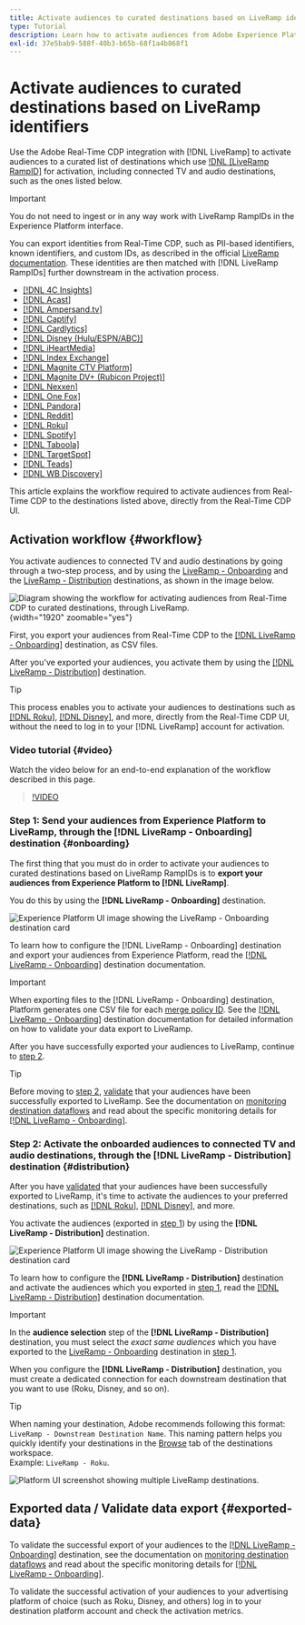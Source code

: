 ```yaml
---
title: Activate audiences to curated destinations based on LiveRamp identifiers
type: Tutorial
description: Learn how to activate audiences from Adobe Experience Platform to connected TV and audio destinations, and other integrations using the LiveRamp RampID.
exl-id: 37e5bab9-588f-40b3-b65b-68f1a4b868f1
---
```

# Activate audiences to curated destinations based on LiveRamp identifiers

Use the Adobe Real-Time CDP integration with [!DNL LiveRamp] to activate audiences to a curated list of destinations which use [!DNL [LiveRamp RampID]](https://docs.liveramp.com/connect/en/interpreting-rampid,-liveramp-s-people-based-identifier.html) for activation, including connected TV and audio destinations, such as the ones listed below.

>[!IMPORTANT]
>
>You do not need to ingest or in any way work with LiveRamp RampIDs in the Experience Platform interface.
>
> You can export identities from Real-Time CDP, such as PII-based identifiers, known identifiers, and custom IDs, as described in the official [LiveRamp documentation](https://docs.liveramp.com/connect/en/identity-and-identifier-terms-and-concepts.html#known-identifiers). These identities are then matched with [!DNL LiveRamp RampIDs] further downstream in the activation process.


* [[!DNL 4C Insights]](#insights)
* [[!DNL Acast]](#acast)
* [[!DNL Ampersand.tv]](#ampersand-tv)
* [[!DNL Captify]](#captify)
* [[!DNL Cardlytics]](#cardlytics)
* [[!DNL Disney (Hulu/ESPN/ABC)]](#disney)
* [[!DNL iHeartMedia]](#iheartmedia)
* [[!DNL Index Exchange]](#index-exchange)
* [[!DNL Magnite CTV Platform]](#magnite)
* [[!DNL Magnite DV+ (Rubicon Project)]](#magnite-dv)
* [[!DNL Nexxen]](#nexxen)
* [[!DNL One Fox]](#fox)
* [[!DNL Pandora]](#pandora)
* [[!DNL Reddit]](#reddit)
* [[!DNL Roku]](#roku)
* [[!DNL Spotify]](#spotify)
* [[!DNL Taboola]](#taboola)
* [[!DNL TargetSpot]](#targetspot)
* [[!DNL Teads]](#teads)
* [[!DNL WB Discovery]](#wb-discovery)

This article explains the workflow required to activate audiences from Real-Time CDP to the destinations listed above, directly from the Real-Time CDP UI.

## Activation workflow {#workflow}

You activate audiences to connected TV and audio destinations by going through a two-step process, and by using the [LiveRamp - Onboarding](../catalog/advertising/liveramp-onboarding.md) and the [LiveRamp - Distribution](../catalog/advertising/liveramp-distribution.md) destinations, as shown in the image below.

![Diagram showing the workflow for activating audiences from Real-Time CDP to curated destinations, through LiveRamp.](../assets/ui/activate-curated-destinations-liveramp/workflow-diagram.png){width="1920" zoomable="yes"}

First, you export your audiences from Real-Time CDP to the [[!DNL LiveRamp - Onboarding]](../catalog/advertising/liveramp-onboarding.md) destination, as CSV files.

After you've exported your audiences, you activate them by using the [[!DNL LiveRamp - Distribution]](../catalog/advertising/liveramp-distribution.md) destination.

>[!TIP]
>
>This process enables you to activate your audiences to destinations such as [[!DNL Roku]](../catalog/advertising/liveramp-distribution.md#roku), [[!DNL Disney]](../catalog/advertising/liveramp-distribution.md#disney), and more, directly from the Real-Time CDP UI, without the need to log in to your [!DNL LiveRamp] account for activation.

### Video tutorial {#video}

Watch the video below for an end-to-end explanation of the workflow described in this page.

>[!VIDEO](https://video.tv.adobe.com/v/3425367)

### Step 1: Send your audiences from Experience Platform to LiveRamp, through the [!DNL LiveRamp - Onboarding] destination {#onboarding}

The first thing that you must do in order to activate your audiences to curated destinations based on LiveRamp RampIDs is to **export your audiences from Experience Platform to [!DNL LiveRamp]**.

You do this by using the **[!DNL LiveRamp - Onboarding]** destination.

![Experience Platform UI image showing the LiveRamp - Onboarding destination card](../assets/ui/activate-curated-destinations-liveramp/liveramp-onboarding-catalog.png)

To learn how to configure the [!DNL LiveRamp - Onboarding] destination and export your audiences from Experience Platform, read the [[!DNL LiveRamp - Onboarding]](../catalog/advertising/liveramp-onboarding.md) destination documentation.

>[!IMPORTANT]
>
>When exporting files to the [!DNL LiveRamp - Onboarding] destination, Platform generates one CSV file for each [merge policy ID](../../profile/merge-policies/overview.md). See the [[!DNL LiveRamp - Onboarding]](../catalog/advertising/liveramp-onboarding.md) destination documentation for detailed information on how to validate your data export to LiveRamp.


After you have successfully exported your audiences to LiveRamp, continue to [step 2](#distribution).

>[!TIP]
>
>Before moving to [step 2](#distribution), [validate](../catalog/advertising/liveramp-onboarding.md#exported-data) that your audiences have been successfully exported to LiveRamp. See the documentation on [monitoring destination dataflows](../../dataflows/ui/monitor-destinations.md#dataflow-runs-for-batch-destinations) and read about the specific monitoring details for [[!DNL LiveRamp - Onboarding]](../catalog/advertising/liveramp-onboarding.md#exported-data).

### Step 2: Activate the onboarded audiences to connected TV and audio destinations, through the [!DNL LiveRamp - Distribution] destination {#distribution} 

After you have [validated](../catalog/advertising/liveramp-onboarding.md#exported-data) that your audiences have been successfully exported to LiveRamp, it's time to activate the audiences to your preferred destinations, such as [[!DNL Roku]](../catalog/advertising/liveramp-distribution.md#roku), [[!DNL Disney]](../catalog/advertising/liveramp-distribution.md#disney), and more.

You activate the audiences (exported in [step 1](#onboarding)) by using the **[!DNL LiveRamp - Distribution]** destination.

![Experience Platform UI image showing the LiveRamp - Distribution destination card](../assets/ui/activate-curated-destinations-liveramp/liveramp-distribution-catalog.png)

To learn how to configure the **[!DNL LiveRamp - Distribution]** destination and activate the audiences which you exported in [step 1](#onboarding), read the [[!DNL LiveRamp - Distribution]](../catalog/advertising/liveramp-distribution.md) destination documentation.

>[!IMPORTANT]
>
>In the **audience selection** step of the **[!DNL LiveRamp - Distribution]** destination, you must select the *exact same audiences* which you have exported to the [LiveRamp - Onboarding](../catalog/advertising/liveramp-onboarding.md) destination in [step 1](#onboarding).

When you configure the **[!DNL LiveRamp - Distribution]** destination, you must create a dedicated connection for each downstream destination that you want to use (Roku, Disney, and so on).

>[!TIP]
>
>When naming your destination, Adobe recommends following this format: `LiveRamp - Downstream Destination Name`. This naming pattern helps you quickly identify your destinations in the [Browse](../ui/destinations-workspace.md#browse) tab of the destinations workspace.
><br>
>Example: `LiveRamp - Roku`.

![Platform UI screenshot showing multiple LiveRamp destinations.](../assets/ui/activate-curated-destinations-liveramp/liveramp-naming.png)

## Exported data / Validate data export {#exported-data}

To validate the successful export of your audiences to the [[!DNL LiveRamp - Onboarding]](../catalog/advertising/liveramp-onboarding.md) destination, see the documentation on [monitoring destination dataflows](../../dataflows/ui/monitor-destinations.md#dataflow-runs-for-batch-destinations) and read about the specific monitoring details for [[!DNL LiveRamp - Onboarding]](../catalog/advertising/liveramp-onboarding.md#exported-data).

To validate the successful activation of your audiences to your advertising platform of choice (such as Roku, Disney, and others) log in to your destination platform account and check the activation metrics.
